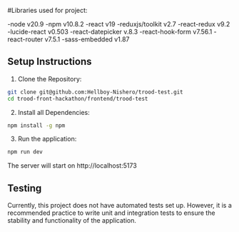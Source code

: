 #Libraries used for project:

-node v20.9
-npm v10.8.2
-react v19
-reduxjs/toolkit v2.7
-react-redux v9.2
-lucide-react v0.503
-react-datepicker v.8.3
-react-hook-form v7.56.1
-react-router v7.5.1
-sass-embedded v1.87

## Setup Instructions
1. Clone the Repository:

```bash
git clone git@github.com:Hellboy-Nishero/trood-test.git
cd trood-front-hackathon/frontend/trood-test
```

2. Install all Dependencies:
```bash
npm install -g npm
```

3. Run the application:
```bash
npm run dev
```

The server will start on http://localhost:5173


## Testing

Currently, this project does not have automated tests set up. However, it is a recommended practice to write unit and integration tests to ensure the stability and functionality of the application.



